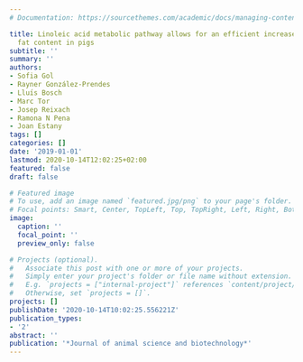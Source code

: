 ```yaml
---
# Documentation: https://sourcethemes.com/academic/docs/managing-content/

title: Linoleic acid metabolic pathway allows for an efficient increase of intramuscular
  fat content in pigs
subtitle: ''
summary: ''
authors:
- Sofia Gol
- Rayner González-Prendes
- Lluı́s Bosch
- Marc Tor
- Josep Reixach
- Ramona N Pena
- Joan Estany
tags: []
categories: []
date: '2019-01-01'
lastmod: 2020-10-14T12:02:25+02:00
featured: false
draft: false

# Featured image
# To use, add an image named `featured.jpg/png` to your page's folder.
# Focal points: Smart, Center, TopLeft, Top, TopRight, Left, Right, BottomLeft, Bottom, BottomRight.
image:
  caption: ''
  focal_point: ''
  preview_only: false

# Projects (optional).
#   Associate this post with one or more of your projects.
#   Simply enter your project's folder or file name without extension.
#   E.g. `projects = ["internal-project"]` references `content/project/deep-learning/index.md`.
#   Otherwise, set `projects = []`.
projects: []
publishDate: '2020-10-14T10:02:25.556221Z'
publication_types:
- '2'
abstract: ''
publication: '*Journal of animal science and biotechnology*'
---
```

